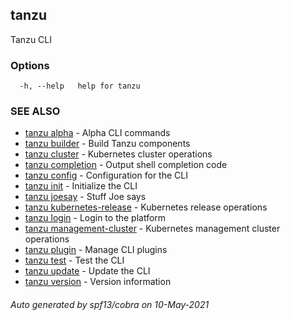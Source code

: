 ## tanzu

Tanzu CLI

### Options

```
  -h, --help   help for tanzu
```

### SEE ALSO

* [tanzu alpha](tanzu_alpha.md)	 - Alpha CLI commands
* [tanzu builder](tanzu_builder.md)	 - Build Tanzu components
* [tanzu cluster](tanzu_cluster.md)	 - Kubernetes cluster operations
* [tanzu completion](tanzu_completion.md)	 - Output shell completion code
* [tanzu config](tanzu_config.md)	 - Configuration for the CLI
* [tanzu init](tanzu_init.md)	 - Initialize the CLI
* [tanzu joesay](tanzu_joesay.md)	 - Stuff Joe says
* [tanzu kubernetes-release](tanzu_kubernetes-release.md)	 - Kubernetes release operations
* [tanzu login](tanzu_login.md)	 - Login to the platform
* [tanzu management-cluster](tanzu_management-cluster.md)	 - Kubernetes management cluster operations
* [tanzu plugin](tanzu_plugin.md)	 - Manage CLI plugins
* [tanzu test](tanzu_test.md)	 - Test the CLI
* [tanzu update](tanzu_update.md)	 - Update the CLI
* [tanzu version](tanzu_version.md)	 - Version information

###### Auto generated by spf13/cobra on 10-May-2021
